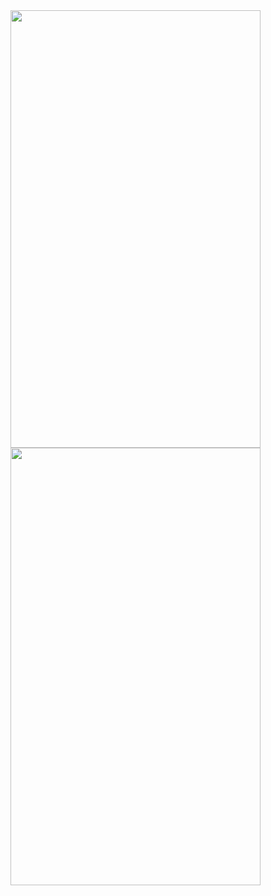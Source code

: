 

<img src="https://github.com/ravikanththummala/MyBook/assets/43139135/5beb654a-2678-4991-ac5e-b7ef490d01d3" width="400" height="700">



<img src="https://github.com/ravikanththummala/MyBook/assets/43139135/e7aa696c-b045-4031-91dd-95cd8e2ccffb" width="400" height="700">
